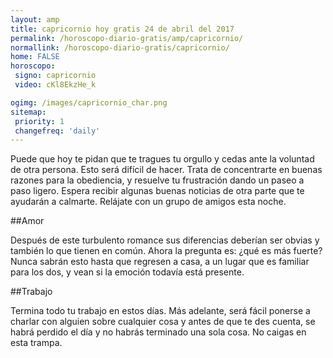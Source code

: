 ```yaml
---
layout: amp
title: capricornio hoy gratis 24 de abril del 2017 
permalink: /horoscopo-diario-gratis/amp/capricornio/
normallink: /horoscopo-diario-gratis/capricornio/
home: FALSE
horoscopo:
 signo: capricornio
 video: cKl8EkzHe_k

ogimg: /images/capricornio_char.png
sitemap:
 priority: 1
 changefreq: 'daily'
---
```



Puede que hoy te pidan que te tragues tu orgullo y cedas ante la voluntad de otra persona. Esto será difícil de hacer. Trata de concentrarte en buenas razones para la obediencia, y resuelve tu frustración dando un paseo a paso ligero. Espera recibir algunas buenas noticias de otra parte que te ayudarán a calmarte. Relájate con un grupo de amigos esta noche.

##Amor

Después de este turbulento romance sus diferencias deberían ser obvias y también lo que tienen en común. Ahora la pregunta es: ¿qué es más fuerte? Nunca sabrán esto hasta que regresen a casa, a un lugar que es familiar para los dos, y vean si la emoción todavía está presente.

##Trabajo

Termina todo tu trabajo en estos días. Más adelante, será fácil ponerse a charlar con alguien sobre cualquier cosa y antes de que te des cuenta, se habrá perdido el día y no habrás terminado una sola cosa. No caigas en esta trampa.